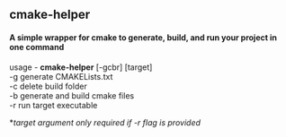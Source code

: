 ## cmake-helper

#### A simple wrapper for cmake to generate, build, and run your project in one command

usage - **cmake-helper** [-gcbr] [target]\
-g          generate CMAKELists.txt\
-c          delete build folder\
-b          generate and build cmake files\
-r <target> run target executable

**target argument only required if -r flag is provided*
